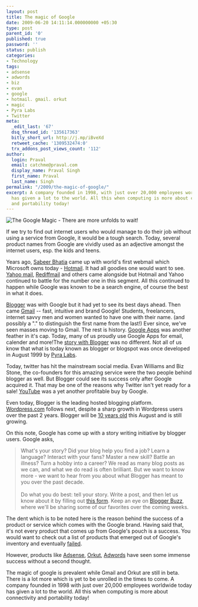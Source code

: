 ```yaml
---
layout: post
title: The magic of Google
date: 2009-06-20 14:11:14.000000000 +05:30
type: post
parent_id: '0'
published: true
password: ''
status: publish
categories:
- Technology
tags:
- adsense
- adwords
- biz
- evan
- google
- hotmail. gmail. orkut
- magic
- Pyra Labs
- Twitter
meta:
  _edit_last: '67'
  dsq_thread_id: '135617363'
  bitly_short_url: http://j.mp/iBveXd
  retweet_cache: '1309532474:0'
  trx_addons_post_views_count: '112'
author:
  login: Praval
  email: catchme@praval.com
  display_name: Praval Singh
  first_name: Praval
  last_name: Singh
permalink: "/2009/the-magic-of-google/"
excerpt: A company founded in 1998, with just over 20,000 employees worldwide today
  has given a lot to the world. All this when computing is more about connectivity
  and portability today!
---
```

<p><img src="/static/2009/06/google-magic-formula.jpg" alt="The Google Magic - There are more unfolds to wait!" class="alignright" /></p>
<p>If we try to find out internet users who would manage to do their job without using a service from Google, it would be a tough search. Today, several product names from Google are vividly used as an adjective amongst the internet users, esp. the kids and teens.</p>
<p>Years ago, <a href="http://en.wikipedia.org/wiki/Sabeer_Bhatia">Sabeer Bhatia</a> came up with world's first webmail which Microsoft owns today - <a href="http://hotmail.com">Hotmail</a>. It had all goodies one would want to see. <a href="http://mail.yahoo.com">Yahoo mail</a>, <a href="http://rediffmail.com">Rediffmail</a> and others came alongside but Hotmail and Yahoo continued to battle for the number one in this segment. All this continued to happen while Google was known to be a search engine, of course the best in what it does.</p>
<p><a href="http://www.blogger.com/">Blogger</a> was with Google but it had yet to see its best days ahead. Then came <a href="http://gmail.com">Gmail</a> -- fast, intuitive and brand Google! Students, freelancers, internet savvy men and women wanted to have one with their name. (and possibly a "." to distinguish the first name from the last!) Ever since, we've seen masses moving to Gmail. The rest is history. <a href="http://www.google.com/a/">Google Apps</a> was another feather in it's cap. Today, many of us proudly use Google Apps for email, calender and more!The <a href="http://en.wikipedia.org/wiki/Blogger_(service)">story with Blogger</a> was no different. Not all of us know that what is today known as blogger or blogspot was once developed in August 1999 by <a href="http://en.wikipedia.org/wiki/Pyra_Labs">Pyra Labs</a>.</p>
<p>Today, twitter has hit the mainstream social media. Evan Williams and Biz Stone, the co-founders for this amazing service were the two people behind blogger as well. But Blogger could see its success only after Google acquired it. That may be one of the reasons why Twitter isn't yet ready for a sale! <a href="http://www.YouTube.com">YouTube</a> was a yet another profitable buy by Google.</p>
<p>Even today, Blogger is the leading hosted blogging platform. <a href="http://wordpress.com">Wordpress.com</a> follows next, despite a sharp growth in Wordpress users over the past 2 years. Blogger will be <a href="http://googleblog.blogspot.com/2009/06/blogger-is-turning-10.html">10 years old</a> this August and is still growing. </p>
<p>On this note, Google has come up with a story writing initiative by blogger users. Google asks,</p>
<blockquote><p>What's your story? Did your blog help you find a job? Learn a language? Interact with your fans? Master a new skill? Battle an illness? Turn a hobby into a career? We read as many blog posts as we can, and what we do read is often brilliant. But we want to know more - we want to hear from you about what Blogger has meant to you over the past decade.<br />
<br />
Do what you do best: tell your story. Write a post, and then let us know about it by filling out <a href="http://spreadsheets.google.com/viewform?hl=en&formkey=clFhSG1FUXFtUFFnT3FfUU9Yd3EwYVE6MA..">this form</a>. Keep an eye on <a href="http://buzz.blogger.com/">Blogger Buzz</a>, where we'll be sharing some of our favorites over the coming weeks.</p></blockquote>
<p>The dent which is to be noted here is the reason behind the success of a product or service which comes with the Google brand. Having said that, it's not every product that comes up from Google's pouch is a success. You would want to check out a list of products that emerged out of Google's inventory and eventually <a href="http://blogoscoped.com/archive/2008-03-13-n25.html">failed</a>.</p>
<p>However, products like <a href="http://www.google.com/Adsense">Adsense</a>, <a href="http://orkut.com">Orkut</a>, <a href="http://adwords.google.com/">Adwords</a> have seen some immense success without a second thought. </p>
<p>The magic of google is prevalent while Gmail and Orkut are still in beta. There is a lot more which is yet to be unrolled in the times to come. A company founded in 1998 with just over 20,000 employees worldwide today has given a lot to the world. All this when computing is more about connectivity and portability today!</p>
